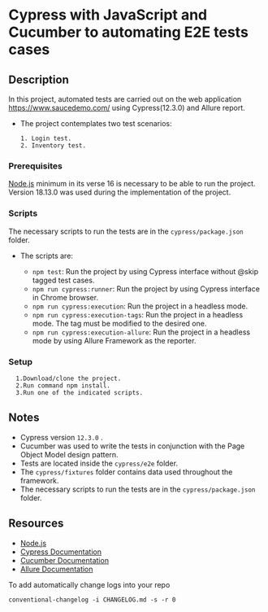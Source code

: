 # Cypress with JavaScript and Cucumber to automating E2E tests cases

## Description

In this project, automated tests are carried out on the web application <https://www.saucedemo.com/> using Cypress(12.3.0) and Allure report.

- The project contemplates two test scenarios:

      1. Login test.
      2. Inventory test.

### Prerequisites

[Node.js](https://nodejs.org/en/ "Node.js") minimum in its verse 16 is necessary to be able to run the project. Version 18.13.0 was used during the implementation of the project.

### Scripts

The necessary scripts to run the tests are in the `cypress/package.json` folder.

- The scripts are:

  - `npm test`: Run the project by using Cypress interface without @skip tagged test cases.
  - `npm run cypress:runner`: Run the project by using Cypress interface in Chrome browser.
  - `npm run cypress:execution`: Run the project in a headless mode.
  - `npm run cypress:execution-tags`: Run the project in a headless mode. The tag must be modified to the desired one.
  - `npm run cypress:execution-allure`: Run the project in a headless mode by using Allure Framework as the reporter.

### Setup

      1.Download/clone the project.
      2.Run command npm install.
      3.Run one of the indicated scripts.

## Notes

- Cypress version `12.3.0` .
- Cucumber was used to write the tests in conjunction with the Page Object Model design pattern.
- Tests are located inside the `cypress/e2e` folder.
- The `cypress/fixtures` folder contains data used throughout the framework.
- The necessary scripts to run the tests are in the `cypress/package.json` folder.

## Resources

- [Node.js](https://nodejs.org/en/ "Node.js")
- [Cypress Documentation](https://docs.cypress.io/guides/overview/why-cypress "Cypress Documentation")
- [Cucumber Documentation](https://cucumber.io/ "Cucumber Documentation")
- [Allure Documentation](https://docs.qameta.io/allure/ "Allure Documentation")

To add automatically change logs into your repo

`conventional-changelog -i CHANGELOG.md -s -r 0`

